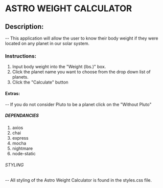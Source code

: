 # ASTRO WEIGHT CALCULATOR

## Description:

-- This application will allow the user to know their body weight if they were           located on any planet in our solar system.

### Instructions:

1. Input body weight into the "Weight (lbs.)" box.
2. Click the planet name you want to choose from the drop down list of planets.
3. Click the "Calculate" button

#### Extras:

-- If you do not consider Pluto to be a planet click on the "Without Pluto" 

##### DEPENDANCIES

1. axios
2. chai
3. express
4. mocha
5. nightmare
6. node-static

###### STYLING

-- All styling of the Astro Weight Calculator is found in the styles.css file.
